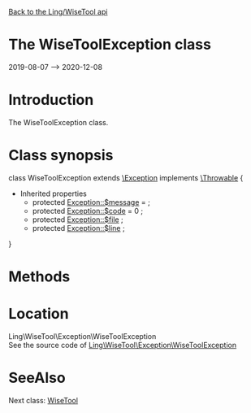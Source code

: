 [Back to the Ling/WiseTool api](https://github.com/lingtalfi/WiseTool/blob/master/doc/api/Ling/WiseTool.md)



The WiseToolException class
================
2019-08-07 --> 2020-12-08






Introduction
============

The WiseToolException class.



Class synopsis
==============


class <span class="pl-k">WiseToolException</span> extends [\Exception](http://php.net/manual/en/class.exception.php) implements [\Throwable](http://php.net/manual/en/class.throwable.php) {

- Inherited properties
    - protected  [Exception::$message](#property-message) =  ;
    - protected  [Exception::$code](#property-code) = 0 ;
    - protected  [Exception::$file](#property-file) ;
    - protected  [Exception::$line](#property-line) ;

}






Methods
==============






Location
=============
Ling\WiseTool\Exception\WiseToolException<br>
See the source code of [Ling\WiseTool\Exception\WiseToolException](https://github.com/lingtalfi/WiseTool/blob/master/Exception/WiseToolException.php)



SeeAlso
==============
Next class: [WiseTool](https://github.com/lingtalfi/WiseTool/blob/master/doc/api/Ling/WiseTool/WiseTool.md)<br>
